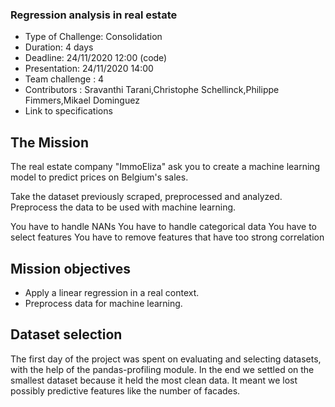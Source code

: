 ### Regression analysis in real estate

* Type of Challenge: Consolidation
* Duration: 4 days
* Deadline: 24/11/2020 12:00 (code)
* Presentation: 24/11/2020 14:00
* Team challenge : 4
* Contributors : Sravanthi Tarani,Christophe Schellinck,Philippe Fimmers,Mikael Dominguez
* Link to specifications

## The Mission
The real estate company "ImmoEliza" ask you to create a machine learning model to predict prices on Belgium's sales.

Take the dataset previously scraped, preprocessed and analyzed. Preprocess the data to be used with machine learning.

You have to handle NANs
You have to handle categorical data
You have to select features
You have to remove features that have too strong correlation

## Mission objectives
* Apply a linear regression in a real context.
* Preprocess data for machine learning.

## Dataset selection
The first day of the project was spent on evaluating and selecting datasets, with the help of the pandas-profiling module.
In the end we settled on the smallest dataset because it held the most clean data.
It meant we lost possibly predictive features like the number of facades.



